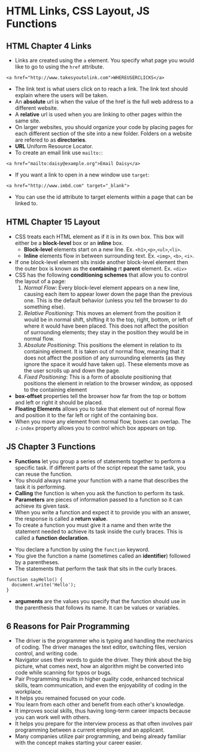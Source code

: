 # HTML Links, CSS Layout, JS Functions

## HTML Chapter 4 Links
* Links are created using the `a` element. You specify what page you would like to go to using the `href` attribute.
```
<a href="http://www.takesyoutolink.com">WHEREUSERCLICKS</a>
```
* The link text is what users click on to reach a link. The link text should explain where the users will be taken.
* An **absolute** url is when the value of the href is the full web address to a different website.
* A **relative** url is used when you are linking to other pages within the same site.
* On larger websites, you should organize your code by placing pages for each different section of the site into a new folder. Folders on a website are refered to as **directories**.
* **URL** Uniform Resource Locator.
* To create an email link use `mailto:`:
```
<a href="mailto:daisy@example.org">Email Daisy</a>
```
* If you want a link to open in a new window use `target`:
```
<a href="http://www.imbd.com" target="_blank">
```
* You can use the id attribute to target elements within a page that can be linked to.

## HTML Chapter 15 Layout

* CSS treats each HTML element as if it is in its own box. This box will either be a **block-level** box or an **inline** box.
  * **Block-level** elements start on a new line. Ex. `<h1>`,`<p>`,`<ul>`,`<li>`.
  * **Inline** elements flow in between surrounding text. Ex. `<img>`, `<b>`, `<i>`.
* If one block-level element sits inside another block-level element then the outer box is known as the **containing** rt **parent** element. Ex. `<div>`
* CSS has the following **conditioning schemes** that allow you to control the layout of a page:
  1. *Normal Flow*: Every block-level element appears on a new line, causing each item to appear lower down the page than the previous one. This is the default behavior (unless you tell the browser to do something else).
  1. *Relative Positioning*: This moves an element from the position it would be in normal shift, shifting it to the top, right, bottom, or left of where it would have been placed. This does not affect the position of surrounding elements; they stay in the position they would be  in normal flow.
  1. *Absolute Positioning*: This positions the element in relation to its containing element. It is taken out of normal flow, meaning that it does not affect the position of any surrounding elements (as they ignore the space it would have taken up). These elements move as the user scrolls up and down the page.
  1. *Fixed Positioning*: This is a form of absolute positioning that positions the element in relation to the browser window, as opposed to the containing element
* **box-offset** properties tell the browser how far from the top or bottom and left or right it should be placed.
* **Floating Elements** allows you to take that element out of normal flow and position it to the far left or right of the containing box.
* When you move any element from normal flow, boxes can overlap. The `z-index` property allows you to control which box appears on top.

## JS Chapter 3 Functions

* **Functions** let you group a series of statements together to perform a specific task. If different parts of the script repeat the same task, you can reuse the function.
* You should always name your function with a name that describes the task it is performing.
* **Calling** the function is when you ask the function to perform its task.
* **Parameters** are pieces of information passed to a function so it can achieve its given task.
* When you write a function and expect it to provide you with an answer, the response is called a **return value**.
* To create a function you must give it a name and then write the statement needed to achieve its task inside the curly braces. This is called a **function declaration**.
- You declare a function by using the `function` keyword.
- You give the function a name (sometimes called an **identifier**) followed by a parentheses.
- The statements that perform the task that sits in the curly braces.
```
function sayHello() {
  document.write('Hello');
}
```
* **arguments** are the values you specify that the function should use in the parenthesis that follows its name. It can be values or variables.

## 6 Reasons for Pair Programming

* The driver is the programmer who is typing and handling the mechanics of coding. The driver manages the text editor, switching files, version control, and writing code.
* Navigator uses their words to guide the driver. They think about the big picture, what comes next, how an algorithm might be converted into code while scanning for typos or bugs.
* Pair Programming results in higher quality code, enhanced technical skills, team communication, and even the enjoyability of coding in the workplace.
* It helps you remained focused on your code.
* You learn from each other and benefit from each other's knowledge.
* It improves social skills, thus having long-term career impacts because you can work well with others.
* It helps you prepare for the interview process as that often involves pair programming between a current employee and an applicant. 
* Many companies utilize pair programming, and being already familiar with the concept makes starting your career easier.